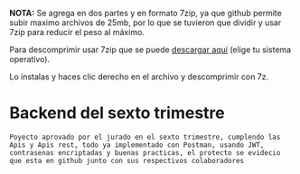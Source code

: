 **NOTA:** Se agrega en dos partes y en formato 7zip, ya que github permite subir maximo archivos de 25mb, por lo que se tuvieron que dividir y usar 7zip para reducir el peso al máximo.

Para descomprimir usar 7zip que se puede [descargar aquí](https://www.7-zip.org/download.html) (elige tu sistema operativo).

Lo instalas y haces clic derecho en el archivo y descomprimir con 7z.

# Backend del sexto trimestre 

`Poyecto aprovado por el jurado en el sexto trimestre, cumplendo las Apis y Apis rest, todo ya implementado con Postman, usando JWT, contrasenas encriptadas y buenas practicas, el protecto se evidecio que esta en github junto con sus respectivos colaboradores`
